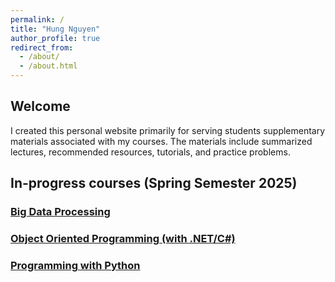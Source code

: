```yaml
---
permalink: /
title: "Hung Nguyen"
author_profile: true
redirect_from: 
  - /about/
  - /about.html
---
```


## Welcome

I created this personal website primarily for serving students supplementary materials associated with my courses. The materials include summarized lectures, recommended resources, tutorials, and practice problems.

## In-progress courses (Spring Semester 2025)

### [Big Data Processing](https://nd-hung.github.io/Big-Data)

### [Object Oriented Programming (with .NET/C#)](https://nd-hung.github.io/oop)

### [Programming with Python](https://nd-hung.github.io/python-programming)








